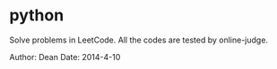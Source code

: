python
======
Solve problems in LeetCode.
All the codes are tested by online-judge.

Author: Dean
Date: 2014-4-10
